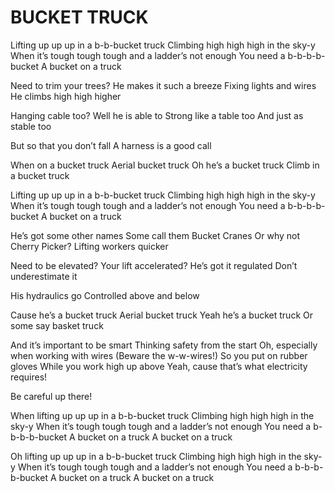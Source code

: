 # BUCKET TRUCK

Lifting up up up in a b-b-bucket truck
Climbing high high high in the sky-y
When it’s tough tough tough and a ladder’s not enough
You need a b-b-b-b-bucket
A bucket on a truck

Need to trim your trees?
He makes it such a breeze
Fixing lights and wires
He climbs high high higher

Hanging cable too?
Well he is able to
Strong like a table too
And just as stable too

But so that you don’t fall
A harness is a good call

When on a bucket truck
Aerial bucket truck
Oh he’s a bucket truck
Climb in a bucket truck

Lifting up up up in a b-b-bucket truck
Climbing high high high in the sky-y
When it’s tough tough tough and a ladder’s not enough
You need a b-b-b-b-bucket
A bucket on a truck

He’s got some other names
Some call them Bucket Cranes
Or why not Cherry Picker?
Lifting workers quicker

Need to be elevated?
Your lift accelerated?
He’s got it regulated
Don’t underestimate it

His hydraulics go
Controlled above and below

Cause he’s a bucket truck
Aerial bucket truck
Yeah he’s a bucket truck
Or some say basket truck

And it’s important to be smart
Thinking safety from the start
Oh, especially when working with wires
(Beware the w-w-wires!)
So you put on rubber gloves
While you work high up above
Yeah, cause that’s what electricity requires!

Be careful up there!

When lifting up up up in a b-b-bucket truck
Climbing high high high in the sky-y
When it’s tough tough tough and a ladder’s not enough
You need a b-b-b-b-bucket
A bucket on a truck
A bucket on a truck

Oh lifting up up up in a b-b-bucket truck
Climbing high high high in the sky-y
When it’s tough tough tough and a ladder’s not enough
You need a b-b-b-b-bucket
A bucket on a truck
A bucket on a truck